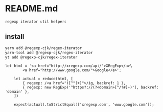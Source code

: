 # README.md

    regexp iterator util helpers

## install

```bash
yarn add @regexp-cjk/regex-iterator
yarn-tool add @regexp-cjk/regex-iterator
yt add @regexp-cjk/regex-iterator
```

```
let html = '<a href="http://xregexp.com/api/">XRegExp</a>\
        <a href="http://www.google.com/">Google</a>';

	let actual = reduce(html, [
		{ regexp: /<a href="([^"]+)">/ig, backref: 1 },
		{ regexp: new RegExp('^https?://(?<domain>[^/?#]+)'), backref: 'domain' },
	])

	expect(actual).toStrictEqual(['xregexp.com', 'www.google.com']);
```
